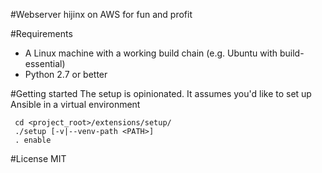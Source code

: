 #Webserver hijinx on AWS for fun and profit


#Requirements

  - A Linux machine with a working build chain (e.g. Ubuntu with build-essential)
  - Python 2.7 or better

#Getting started
The setup is opinionated. It assumes you'd like to set up Ansible in a virtual environment
```
 cd <project_root>/extensions/setup/
 ./setup [-v|--venv-path <PATH>]
 . enable
```

#License
MIT
